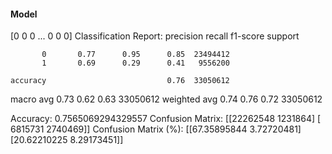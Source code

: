 #### Model
[0 0 0 ... 0 0 0]
Classification Report:
              precision    recall  f1-score   support

           0       0.77      0.95      0.85  23494412
           1       0.69      0.29      0.41   9556200

    accuracy                           0.76  33050612
   macro avg       0.73      0.62      0.63  33050612
weighted avg       0.74      0.76      0.72  33050612

Accuracy: 0.7565069294329557
Confusion Matrix:
[[22262548  1231864]
 [ 6815731  2740469]]
Confusion Matrix (%):
[[67.35895844  3.72720481]
 [20.62210225  8.29173451]]
